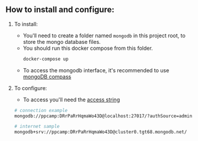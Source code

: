 

## How to install and configure:

1. To install:
   * You'll need to create a folder named `mongodb` in this project root, to store the mongo database files.
   * You should run this docker compose from this folder.
     ```bash
     docker-compose up
     ```
   * To access the mongodb interface, it's recommended to use [mongoDB compass][mongodb-compass]

2. To configure:
    * To access you'll need the [access string][access-string]
    ```bash
    # connection example
    mongodb://ppcamp:DRrPaRrHqmaWo43D@localhost:27017/?authSource=admin

    # internet sample
    mongodb+srv://ppcamp:DRrPaRrHqmaWo43D@cluster0.tgt68.mongodb.net/
    ```



<!-- Links -->
[mongodb-compass]: https://www.mongodb.com/try/download/compass
[access-string]: https://docs.mongodb.com/manual/reference/connection-string/